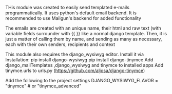 THis module was created to easily send templated e-mails programmatically. It uses python's default email backend. It is recommended to use Mailgun's backend for added functionality

The emails are created with an unique name, their html and raw text (with variable fields surrounder with {{ }} like a normal django template. Then, it is just a matter of calling them by name, and sending as many as necessary, each with their own senders, recipients and context

This module also requires the django_wysiwyg editor. Install it via
Installation:
pip install django-wysiwyg
pip install django-tinymce
Add django_mailTemplates ,django_wysiwyg and tinymce to installed apps
Add tinymce.urls to urls.py (https://github.com/aljosa/django-tinymce)

Add the following to the project settings
DJANGO_WYSIWYG_FLAVOR = "tinymce"    # or "tinymce_advanced"


